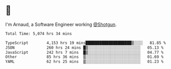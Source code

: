 # 👋

I'm Arnaud, a Software Engineer working [@Shotgun](https://shotgun.live).

<!--START_SECTION:waka-->

```txt
Total Time: 5,074 hrs 34 mins

TypeScript        4,153 hrs 19 mins████████████████████▒░░░░   81.85 %
JSON              260 hrs 24 mins █▒░░░░░░░░░░░░░░░░░░░░░░░   05.13 %
JavaScript        242 hrs 7 mins  █▒░░░░░░░░░░░░░░░░░░░░░░░   04.77 %
Other             85 hrs 36 mins  ▒░░░░░░░░░░░░░░░░░░░░░░░░   01.69 %
YAML              62 hrs 25 mins  ▒░░░░░░░░░░░░░░░░░░░░░░░░   01.23 %
```

<!--END_SECTION:waka-->

